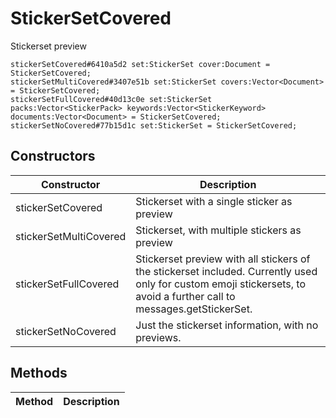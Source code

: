 # StickerSetCovered
Stickerset preview

```
stickerSetCovered#6410a5d2 set:StickerSet cover:Document = StickerSetCovered;
stickerSetMultiCovered#3407e51b set:StickerSet covers:Vector<Document> = StickerSetCovered;
stickerSetFullCovered#40d13c0e set:StickerSet packs:Vector<StickerPack> keywords:Vector<StickerKeyword> documents:Vector<Document> = StickerSetCovered;
stickerSetNoCovered#77b15d1c set:StickerSet = StickerSetCovered;
```

## Constructors
| Constructor | Description |
| ---- | ----------- |
| stickerSetCovered | Stickerset with a single sticker as preview |
| stickerSetMultiCovered | Stickerset, with multiple stickers as preview |
| stickerSetFullCovered | Stickerset preview with all stickers of the stickerset included.  Currently used only for custom emoji stickersets, to avoid a further call to messages.getStickerSet. |
| stickerSetNoCovered | Just the stickerset information, with no previews. |


## Methods
| Method | Description |
| ---- | ----------- |


